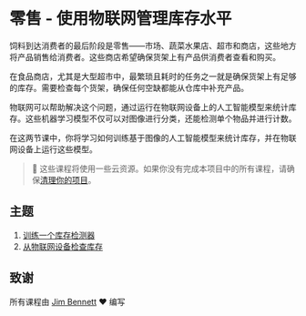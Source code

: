 <!--
CO_OP_TRANSLATOR_METADATA:
{
  "original_hash": "22a1d6e49f2a689fe5bfa7802a7241fc",
  "translation_date": "2025-08-24T21:05:47+00:00",
  "source_file": "5-retail/index.md",
  "language_code": "zh"
}
-->
# 零售 - 使用物联网管理库存水平

饲料到达消费者的最后阶段是零售——市场、蔬菜水果店、超市和商店，这些地方将产品销售给消费者。这些商店希望确保货架上有产品供消费者查看和购买。

在食品商店，尤其是大型超市中，最繁琐且耗时的任务之一就是确保货架上有足够的库存。需要检查每个货架，确保任何空缺都能从仓库中补充产品。

物联网可以帮助解决这个问题，通过运行在物联网设备上的人工智能模型来统计库存。这些机器学习模型不仅可以对图像进行分类，还能检测单个物品并进行计数。

在这两节课中，你将学习如何训练基于图像的人工智能模型来统计库存，并在物联网设备上运行这些模型。

> 💁 这些课程将使用一些云资源。如果你没有完成本项目中的所有课程，请确保[清理你的项目](../clean-up.md)。

## 主题

1. [训练一个库存检测器](./lessons/1-train-stock-detector/index.md)
1. [从物联网设备检查库存](./lessons/2-check-stock-device/index.md)

## 致谢

所有课程由 [Jim Bennett](https://GitHub.com/JimBobBennett) ♥️ 编写
